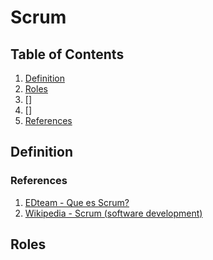 # Scrum

## Table of Contents
1. [Definition](#definition)
2. [Roles](#roles)
3. []
4. []
5. [References](#references)

## Definition

### References
1. [EDteam - Que es Scrum?](https://www.youtube.com/watch?v=sLexw-z13Fo)
2. [Wikipedia - Scrum  (software development)](https://en.wikipedia.org/wiki/Scrum_(software_development))

## Roles
